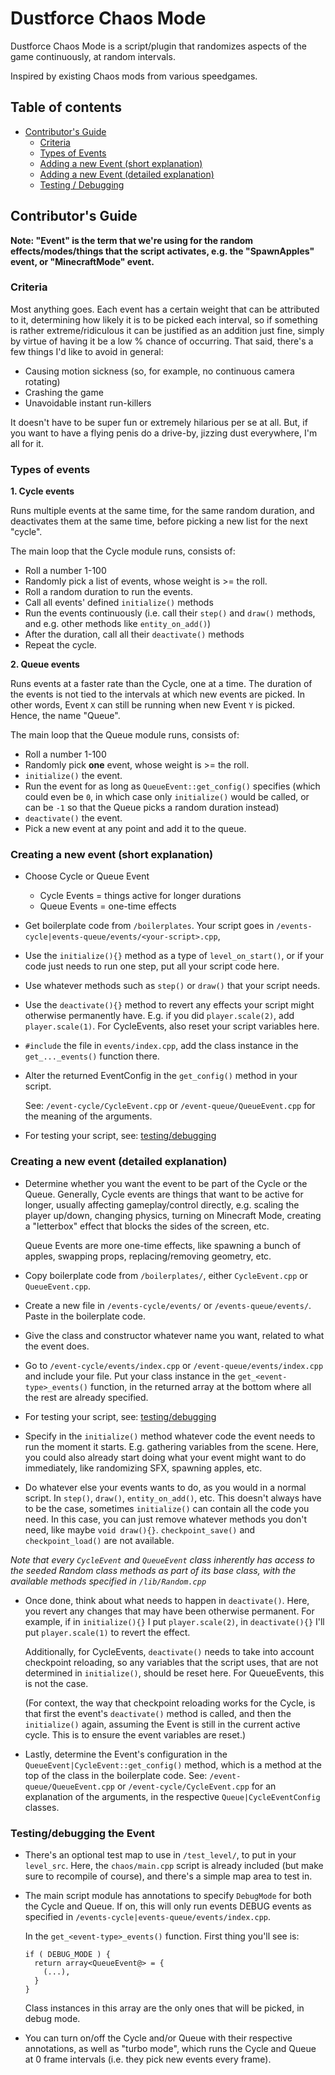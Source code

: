 # Dustforce Chaos Mode
Dustforce Chaos Mode is a script/plugin that randomizes aspects of the game continuously, at random intervals.

Inspired by existing Chaos mods from various speedgames.

## Table of contents
- [Contributor's Guide](#guide)
  - [Criteria](#criteria)
  - [Types of Events](#types)
  - [Adding a new Event (short explanation)](#creation-short)
  - [Adding a new Event (detailed explanation)](#creation-detailed)
  - [Testing / Debugging](#testing)

## Contributor's Guide <a id="guide"></a>
**Note: "Event" is the term that we're using for the random effects/modes/things that the script activates, e.g. the "SpawnApples" event, or "MinecraftMode" event.**
### Criteria <a id="criteria"></a>
Most anything goes. Each event has a certain weight that can be attributed to it, determining how likely it is to be picked each interval, so if something is rather extreme/ridiculous it can be justified as an addition just fine, simply by virtue of having it be a low % chance of occurring. That said, there's a few things I'd like to avoid in general:
- Causing motion sickness (so, for example, no continuous camera rotating)
- Crashing the game
- Unavoidable instant run-killers

It doesn't have to be super fun or extremely hilarious per se at all. But, if you want to have a flying penis do a drive-by, jizzing dust everywhere, I'm all for it.

### Types of events <a id="types"></a>
**1. Cycle events**

Runs multiple events at the same time, for the same random duration, and deactivates them at the same time, before picking a new list for the next "cycle".

The main loop that the Cycle module runs, consists of:
- Roll a number 1-100
- Randomly pick a list of events, whose weight is >= the roll.
- Roll a random duration to run the events.
- Call all events' defined `initialize()` methods
- Run the events continuously (i.e. call their `step()` and `draw()` methods, and e.g. other methods like `entity_on_add()`)
- After the duration, call all their `deactivate()` methods
- Repeat the cycle.

**2. Queue events**

Runs events at a faster rate than the Cycle, one at a time. The duration of the events is not tied to the intervals at which new events are picked. In other words, Event `X` can still be running when new Event `Y` is picked. Hence, the name "Queue".

The main loop that the Queue module runs, consists of:
- Roll a number 1-100
- Randomly pick **one** event, whose weight is >= the roll.
- `initialize()` the event.
- Run the event for as long as `QueueEvent::get_config()` specifies (which could even be `0`, in which case only `initialize()` would be called, or can be `-1` so that the Queue picks a random duration instead)
- `deactivate()` the event.
- Pick a new event at any point and add it to the queue.

### Creating a new event (short explanation) <a id="creation-short"></a>
- Choose Cycle or Queue Event
  - Cycle Events = things active for longer durations
  - Queue Events = one-time effects

- Get boilerplate code from `/boilerplates`. Your script goes in `/events-cycle|events-queue/events/<your-script>.cpp`,

- Use the `initialize(){}` method as a type of `level_on_start()`, or if your code just needs to run one step, put all your script code here.

- Use whatever methods such as `step()` or `draw()` that your script needs.

- Use the `deactivate(){}` method to revert any effects your script might otherwise permanently have. E.g. if you did `player.scale(2)`, add `player.scale(1)`. For CycleEvents, also reset your script variables here.

- `#include` the file in `events/index.cpp`, add the class instance in the `get_..._events()` function there.
- Alter the returned EventConfig in the `get_config()` method in your script.

  See: `/event-cycle/CycleEvent.cpp` or `/event-queue/QueueEvent.cpp` for the meaning of the arguments.

- For testing your script, see: [testing/debugging](#testing)

### Creating a new event (detailed explanation) <a id="creation-detailed"></a>
- Determine whether you want the event to be part of the Cycle or the Queue. Generally, Cycle events are things that want to be active for longer, usually affecting gameplay/control directly, e.g. scaling the player up/down, changing physics, turning on Minecraft Mode, creating a "letterbox" effect that blocks the sides of the screen, etc.

  Queue Events are more one-time effects, like spawning a bunch of apples, swapping props, replacing/removing geometry, etc.
- Copy boilerplate code from `/boilerplates/`, either `CycleEvent.cpp` or `QueueEvent.cpp`.

- Create a new file in `/events-cycle/events/` or `/events-queue/events/`. Paste in the boilerplate code.

- Give the class and constructor whatever name you want, related to what the event does.

- Go to `/event-cycle/events/index.cpp` or `/event-queue/events/index.cpp` and include your file. Put your class instance in the `get_<event-type>_events()` function, in the returned array at the bottom where all the rest are already specified.

- For testing your script, see: [testing/debugging](#testing)

- Specify in the `initialize()` method whatever code the event needs to run the moment it starts. E.g. gathering variables from the scene. Here, you could also already start doing what your event might want to do immediately, like randomizing SFX, spawning apples, etc.

- Do whatever else your events wants to do, as you would in a normal script. In `step()`, `draw()`, `entity_on_add()`, etc. This doesn't always have to be the case, sometimes `initialize()` can contain all the code you need. In this case, you can just remove whatever methods you don't need, like maybe `void draw(){}`. `checkpoint_save()` and `checkpoint_load()` are not available.

*Note that every `CycleEvent` and `QueueEvent` class inherently has access to the seeded Random class methods as part of its base class, with the available methods specified in `/lib/Random.cpp`*

- Once done, think about what needs to happen in `deactivate()`. Here, you revert any changes that may have been otherwise permanent. For example, if in `initialize(){}` I put `player.scale(2)`, in `deactivate(){}` I'll put `player.scale(1)` to revert the effect.

  Additionally, for CycleEvents, `deactivate()` needs to take into account checkpoint reloading, so any variables that the script uses, that are not determined in `initialize()`, should be reset here. For QueueEvents, this is not the case.

  (For context, the way that checkpoint reloading works for the Cycle, is that first the event's `deactivate()` method is called, and then the `initialize()` again, assuming the Event is still in the current active cycle. This is to ensure the event variables are reset.)

- Lastly, determine the Event's configuration in the `QueueEvent|CycleEvent::get_config()` method, which is a method at the top of the class in the boilerplate code. See: `/event-queue/QueueEvent.cpp` or `/event-cycle/CycleEvent.cpp` for an explanation of the arguments, in the respective `Queue|CycleEventConfig` classes.

### Testing/debugging the Event <a id="testing"></a>
- There's an optional test map to use in `/test_level/`, to put in your `level_src`. Here, the `chaos/main.cpp` script is already included (but make sure to recompile of course), and there's a simple map area to test in.
- The main script module has annotations to specify `DebugMode` for both the Cycle and Queue. If on, this will only run events DEBUG events as specified in `/events-cycle|events-queue/events/index.cpp`.

  In the `get_<event-type>_events()` function. First thing you'll see is:
  ```
  if ( DEBUG_MODE ) {
    return array<QueueEvent@> = {
      (...),
    }
  }
  ```
  Class instances in this array are the only ones that will be picked, in debug mode.

- You can turn on/off the Cycle and/or Queue with their respective annotations, as well as "turbo mode", which runs the Cycle and Queue at 0 frame intervals (i.e. they pick new events every frame).
